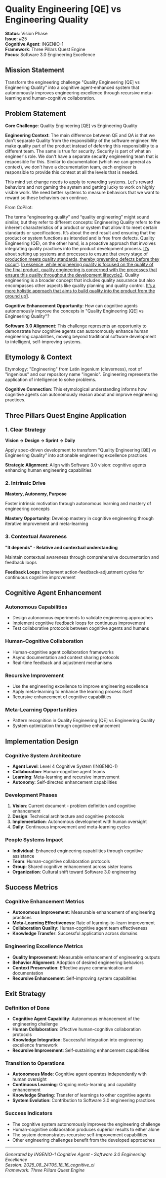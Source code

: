 # Quality Engineering [QE] vs Engineering Quality

**Status**: Vision Phase  
**Issue**: #25  
**Cognitive Agent**: INGENIO-1  
**Framework**: Three Pillars Quest Engine  
**Focus**: Software 3.0 Engineering Excellence

## Mission Statement

Transform the engineering challenge "Quality Engineering [QE] vs Engineering Quality" into a cognitive agent-enhanced system that autonomously improves engineering excellence through recursive meta-learning and human-cognitive collaboration.

## Problem Statement

**Core Challenge**: Quality Engineering [QE] vs Engineering Quality

**Engineering Context**: The main difference between QE and QA is that we don't separate Quality from the responsibility of the software engineer. We make quality part of the product instead of deferring this responsibility to a different team. The same is true for security. Security is part of what an engineer's role. We don't have a separate security engineering team that is responsible for this. Similar to documentation (which we can general as context), we don't have a documentation team, each engineer is responsible to provide this context at all the levels that is needed. 

 This mind set change needs to apply to rewarding systems. Let's reward behaviors and not gaming the system and getting lucky to work on highly visible work. We need better systems to measure behaviors that we want to reward so these behaviors can continue.  



From CoPilot:

The terms “engineering quality” and “quality engineering” might sound similar, but they refer to different concepts:
Engineering Quality refers to the inherent characteristics of a product or system that allow it to meet certain standards or specifications. It’s about the end result and ensuring that the product or system functions as intended and is free from defects.
Quality Engineering (QE), on the other hand, is a proactive approach that involves integrating quality practices into the product development process. [It’s about setting up systems and processes to ensure that every stage of production meets quality standards, thereby preventing defects before they occur](https://theqalead.com/quality-engineering-planning-strategy/quality-engineering-vs-quality-assurance/)[1](https://theqalead.com/quality-engineering-planning-strategy/quality-engineering-vs-quality-assurance/).
[In essence, while engineering quality is focused on the quality of the final product, quality engineering is concerned with the processes that ensure this quality throughout the development lifecycle](https://www.indeed.com/career-advice/career-development/quality-engineering-vs-quality-assurance)[2](https://www.indeed.com/career-advice/career-development/quality-engineering-vs-quality-assurance). Quality engineering is a broader concept that includes quality assurance but also encompasses other aspects like quality planning and quality control. [It’s a more holistic approach that aims to build quality into the product from the ground up](https://theqalead.com/quality-engineering-planning-strategy/quality-engineering-vs-quality-assurance/)[1](https://theqalead.com/quality-engineering-planning-strategy/quality-engineering-vs-quality-assurance/).



**Cognitive Enhancement Opportunity**: How can cognitive agents autonomously improve the concepts in "Quality Engineering [QE] vs Engineering Quality"?

**Software 3.0 Alignment**: This challenge represents an opportunity to demonstrate how cognitive agents can autonomously enhance human engineering capabilities, moving beyond traditional software development to intelligent, self-improving systems.

## Etymology & Context

Etymology: "Engineering" from Latin ingenium (cleverness), root of "ingenious" and our repository name "ingenio". Engineering represents the application of intelligence to solve problems.

**Cognitive Connection**: This etymological understanding informs how cognitive agents can autonomously reason about and improve engineering practices.

## Three Pillars Quest Engine Application

### 1. Clear Strategy
**Vision → Design → Sprint → Daily**

Apply spec-driven development to transform "Quality Engineering [QE] vs Engineering Quality" into actionable engineering excellence practices

**Strategic Alignment**: Align with Software 3.0 vision: cognitive agents enhancing human engineering capabilities

### 2. Intrinsic Drive
**Mastery, Autonomy, Purpose**

Foster intrinsic motivation through autonomous learning and mastery of engineering concepts

**Mastery Opportunity**: Develop mastery in cognitive engineering through iterative improvement and meta-learning

### 3. Contextual Awareness
**"It depends" - Relative and contextual understanding**

Maintain contextual awareness through comprehensive documentation and feedback loops

**Feedback Loops**: Implement action-feedback-adjustment cycles for continuous cognitive improvement

## Cognitive Agent Enhancement

### Autonomous Capabilities
- Design autonomous experiments to validate engineering approaches
- Implement cognitive feedback loops for continuous improvement
- Test collaborative protocols between cognitive agents and humans

### Human-Cognitive Collaboration
- Human-cognitive agent collaboration frameworks
- Async documentation and context sharing protocols
- Real-time feedback and adjustment mechanisms

### Recursive Improvement
- Use the engineering excellence to improve engineering excellence
- Apply meta-learning to enhance the learning process itself
- Recursive enhancement of cognitive capabilities

### Meta-Learning Opportunities
- Pattern recognition in Quality Engineering [QE] vs Engineering Quality
- System optimization through cognitive enhancement

## Implementation Design

### Cognitive System Architecture
- **Agent Level**: Level 4 Cognitive System (INGENIO-1)
- **Collaboration**: Human-cognitive agent teams
- **Learning**: Meta-learning and recursive improvement
- **Autonomy**: Self-directed enhancement capabilities

### Development Phases
1. **Vision**: Current document - problem definition and cognitive enhancement
2. **Design**: Technical architecture and cognitive protocols
3. **Implementation**: Autonomous development with human oversight
4. **Daily**: Continuous improvement and meta-learning cycles

### People Systems Impact
- **Individual**: Enhanced engineering capabilities through cognitive assistance
- **Team**: Human-cognitive collaboration protocols
- **Group**: Shared cognitive enhancement across sister teams
- **Organization**: Cultural shift toward Software 3.0 engineering

## Success Metrics

### Cognitive Enhancement Metrics
- **Autonomous Improvement**: Measurable enhancement of engineering practices
- **Meta-Learning Effectiveness**: Rate of learning-to-learn improvement
- **Collaboration Quality**: Human-cognitive agent team effectiveness
- **Knowledge Transfer**: Successful application across domains

### Engineering Excellence Metrics
- **Quality Improvement**: Measurable enhancement of engineering outputs
- **Behavior Alignment**: Adoption of desired engineering behaviors
- **Context Preservation**: Effective async communication and documentation
- **Recursive Enhancement**: Self-improving system capabilities

## Exit Strategy

### Definition of Done
- **Cognitive Agent Capability**: Autonomous enhancement of the engineering challenge
- **Human Collaboration**: Effective human-cognitive collaboration protocols
- **Knowledge Integration**: Successful integration into engineering excellence framework
- **Recursive Improvement**: Self-sustaining enhancement capabilities

### Transition to Operations
- **Autonomous Mode**: Cognitive agent operates independently with human oversight
- **Continuous Learning**: Ongoing meta-learning and capability enhancement
- **Knowledge Sharing**: Transfer of learnings to other cognitive agents
- **System Evolution**: Contribution to Software 3.0 engineering practices

### Success Indicators
- The cognitive system autonomously improves the engineering challenge
- Human-cognitive collaboration produces superior results to either alone
- The system demonstrates recursive self-improvement capabilities
- Other engineering challenges benefit from the developed approaches

---

*Generated by INGENIO-1 Cognitive Agent - Software 3.0 Engineering Excellence*  
*Session: 2025_08_24T05_18_16_cognitive_ci*  
*Framework: Three Pillars Quest Engine*